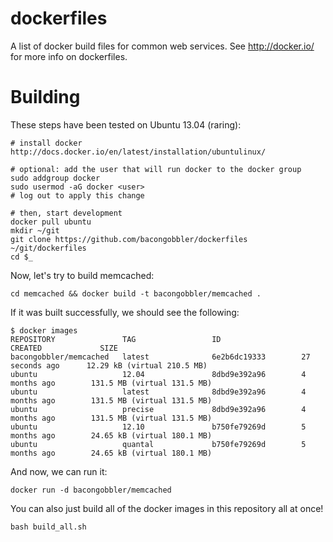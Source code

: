 dockerfiles
===========

A list of docker build files for common web services. See http://docker.io/ for more info on dockerfiles.

# Building

These steps have been tested on Ubuntu 13.04 (raring):

```
# install docker http://docs.docker.io/en/latest/installation/ubuntulinux/

# optional: add the user that will run docker to the docker group
sudo addgroup docker
sudo usermod -aG docker <user>
# log out to apply this change

# then, start development
docker pull ubuntu
mkdir ~/git
git clone https://github.com/bacongobbler/dockerfiles ~/git/dockerfiles
cd $_
```

Now, let's try to build memcached:

```
cd memcached && docker build -t bacongobbler/memcached .
```

If it was built successfully, we should see the following:

```
$ docker images
REPOSITORY               TAG                 ID                  CREATED             SIZE
bacongobbler/memcached   latest              6e2b6dc19333        27 seconds ago      12.29 kB (virtual 210.5 MB)
ubuntu                   12.04               8dbd9e392a96        4 months ago        131.5 MB (virtual 131.5 MB)
ubuntu                   latest              8dbd9e392a96        4 months ago        131.5 MB (virtual 131.5 MB)
ubuntu                   precise             8dbd9e392a96        4 months ago        131.5 MB (virtual 131.5 MB)
ubuntu                   12.10               b750fe79269d        5 months ago        24.65 kB (virtual 180.1 MB)
ubuntu                   quantal             b750fe79269d        5 months ago        24.65 kB (virtual 180.1 MB)
```

And now, we can run it:

```
docker run -d bacongobbler/memcached
```

You can also just build all of the docker images in this repository all at once!

```
bash build_all.sh
```
